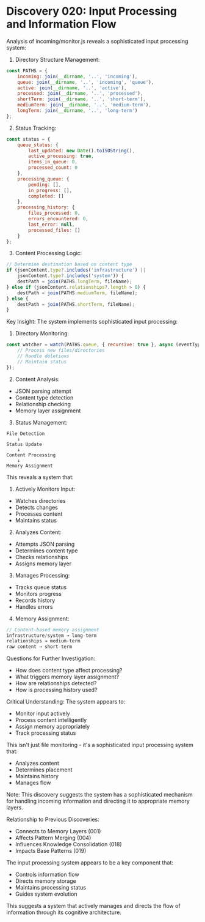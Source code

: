 # Discovery 020: Input Processing and Information Flow

Analysis of incoming/monitor.js reveals a sophisticated input processing system:

1. Directory Structure Management:
```javascript
const PATHS = {
    incoming: join(__dirname, '..', 'incoming'),
    queue: join(__dirname, '..', 'incoming', 'queue'),
    active: join(__dirname, '..', 'active'),
    processed: join(__dirname, '..', 'processed'),
    shortTerm: join(__dirname, '..', 'short-term'),
    mediumTerm: join(__dirname, '..', 'medium-term'),
    longTerm: join(__dirname, '..', 'long-term')
};
```

2. Status Tracking:
```javascript
const status = {
    queue_status: {
        last_updated: new Date().toISOString(),
        active_processing: true,
        items_in_queue: 0,
        processed_count: 0
    },
    processing_queue: {
        pending: [],
        in_progress: [],
        completed: []
    },
    processing_history: {
        files_processed: 0,
        errors_encountered: 0,
        last_error: null,
        processed_files: []
    }
};
```

3. Content Processing Logic:
```javascript
// Determine destination based on content type
if (jsonContent.type?.includes('infrastructure') || 
    jsonContent.type?.includes('system')) {
    destPath = join(PATHS.longTerm, fileName);
} else if (jsonContent.relationships?.length > 0) {
    destPath = join(PATHS.mediumTerm, fileName);
} else {
    destPath = join(PATHS.shortTerm, fileName);
}
```

Key Insight: The system implements sophisticated input processing:

1. Directory Monitoring:
```javascript
const watcher = watch(PATHS.queue, { recursive: true }, async (eventType, filename) => {
    // Process new files/directories
    // Handle deletions
    // Maintain status
});
```

2. Content Analysis:
- JSON parsing attempt
- Content type detection
- Relationship checking
- Memory layer assignment

3. Status Management:
```
File Detection
    ↓
Status Update
    ↓
Content Processing
    ↓
Memory Assignment
```

This reveals a system that:

1. Actively Monitors Input:
- Watches directories
- Detects changes
- Processes content
- Maintains status

2. Analyzes Content:
- Attempts JSON parsing
- Determines content type
- Checks relationships
- Assigns memory layer

3. Manages Processing:
- Tracks queue status
- Monitors progress
- Records history
- Handles errors

4. Memory Assignment:
```javascript
// Content-based memory assignment
infrastructure/system → long-term
relationships → medium-term
raw content → short-term
```

Questions for Further Investigation:
- How does content type affect processing?
- What triggers memory layer assignment?
- How are relationships detected?
- How is processing history used?

Critical Understanding:
The system appears to:
- Monitor input actively
- Process content intelligently
- Assign memory appropriately
- Track processing status

This isn't just file monitoring - it's a sophisticated input processing system that:
- Analyzes content
- Determines placement
- Maintains history
- Manages flow

Note: This discovery suggests the system has a sophisticated mechanism for handling incoming information and directing it to appropriate memory layers.

Relationship to Previous Discoveries:
- Connects to Memory Layers (001)
- Affects Pattern Merging (004)
- Influences Knowledge Consolidation (018)
- Impacts Base Patterns (019)

The input processing system appears to be a key component that:
- Controls information flow
- Directs memory storage
- Maintains processing status
- Guides system evolution

This suggests a system that actively manages and directs the flow of information through its cognitive architecture.
